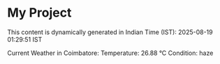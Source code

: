 # My Project

This content is dynamically generated in Indian Time (IST): 2025-08-19 01:29:51 IST


Current Weather in Coimbatore:
Temperature: 26.88 °C
Condition: haze
